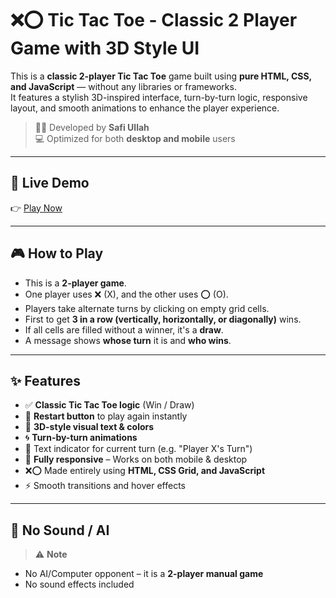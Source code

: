 # ❌⭕ Tic Tac Toe - Classic 2 Player Game with 3D Style UI

This is a **classic 2-player Tic Tac Toe** game built using **pure HTML, CSS, and JavaScript** — without any libraries or frameworks.  
It features a stylish 3D-inspired interface, turn-by-turn logic, responsive layout, and smooth animations to enhance the player experience.

> 🧑‍💻 Developed by **Safi Ullah**  
> 💻 Optimized for both **desktop and mobile** users

---

## 🔗 Live Demo

👉 [Play Now](https://saffiullah1314.github.io/Tic-Tac-Toe-Classic-2-Player-Game-with-3D-Style/)  

---

## 🎮 How to Play

- This is a **2-player game**.
- One player uses ❌ (X), and the other uses ⭕ (O).
- Players take alternate turns by clicking on empty grid cells.
- First to get **3 in a row (vertically, horizontally, or diagonally)** wins.
- If all cells are filled without a winner, it's a **draw**.
- A message shows **whose turn** it is and **who wins**.

---

## ✨ Features

- ✅ **Classic Tic Tac Toe logic** (Win / Draw)
- 🔁 **Restart button** to play again instantly
- 🎨 **3D-style visual text & colors**
- 🌀 **Turn-by-turn animations**
- 🧭 Text indicator for current turn (e.g. "Player X's Turn")
- 📱 **Fully responsive** – Works on both mobile & desktop
- ❌⭕ Made entirely using **HTML, CSS Grid, and JavaScript**
- ⚡ Smooth transitions and hover effects

---

## 🚫 No Sound / AI

> ⚠️ **Note**  
- No AI/Computer opponent – it is a **2-player manual game**  
- No sound effects included



